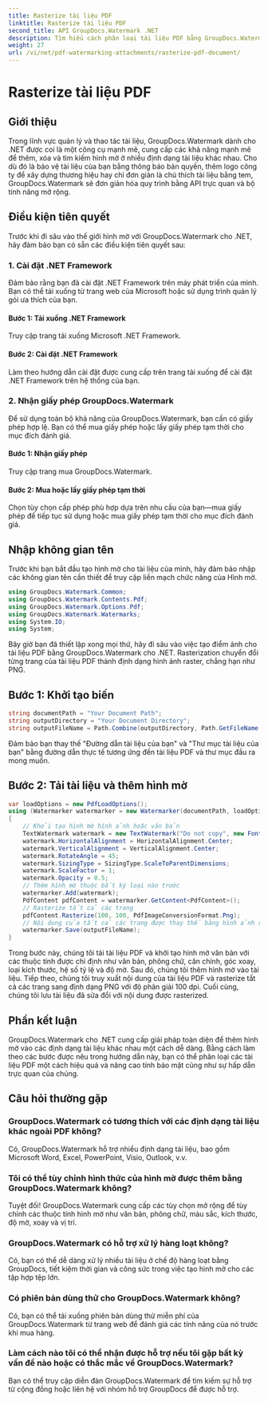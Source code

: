 ```yaml
---
title: Rasterize tài liệu PDF
linktitle: Rasterize tài liệu PDF
second_title: API GroupDocs.Watermark .NET
description: Tìm hiểu cách phân loại tài liệu PDF bằng GroupDocs.Watermark cho .NET. Tăng cường bảo mật tài liệu và thu hút trực quan một cách dễ dàng.
weight: 27
url: /vi/net/pdf-watermarking-attachments/rasterize-pdf-document/
---
```


# Rasterize tài liệu PDF

## Giới thiệu
Trong lĩnh vực quản lý và thao tác tài liệu, GroupDocs.Watermark dành cho .NET được coi là một công cụ mạnh mẽ, cung cấp các khả năng mạnh mẽ để thêm, xóa và tìm kiếm hình mờ ở nhiều định dạng tài liệu khác nhau. Cho dù đó là bảo vệ tài liệu của bạn bằng thông báo bản quyền, thêm logo công ty để xây dựng thương hiệu hay chỉ đơn giản là chú thích tài liệu bằng tem, GroupDocs.Watermark sẽ đơn giản hóa quy trình bằng API trực quan và bộ tính năng mở rộng.
## Điều kiện tiên quyết
Trước khi đi sâu vào thế giới hình mờ với GroupDocs.Watermark cho .NET, hãy đảm bảo bạn có sẵn các điều kiện tiên quyết sau:
### 1. Cài đặt .NET Framework
Đảm bảo rằng bạn đã cài đặt .NET Framework trên máy phát triển của mình. Bạn có thể tải xuống từ trang web của Microsoft hoặc sử dụng trình quản lý gói ưa thích của bạn.
#### Bước 1: Tải xuống .NET Framework
Truy cập trang tải xuống Microsoft .NET Framework.
#### Bước 2: Cài đặt .NET Framework
Làm theo hướng dẫn cài đặt được cung cấp trên trang tải xuống để cài đặt .NET Framework trên hệ thống của bạn.
### 2. Nhận giấy phép GroupDocs.Watermark
Để sử dụng toàn bộ khả năng của GroupDocs.Watermark, bạn cần có giấy phép hợp lệ. Bạn có thể mua giấy phép hoặc lấy giấy phép tạm thời cho mục đích đánh giá.
#### Bước 1: Nhận giấy phép
Truy cập trang mua GroupDocs.Watermark.
#### Bước 2: Mua hoặc lấy giấy phép tạm thời
Chọn tùy chọn cấp phép phù hợp dựa trên nhu cầu của bạn—mua giấy phép để tiếp tục sử dụng hoặc mua giấy phép tạm thời cho mục đích đánh giá.

## Nhập không gian tên
Trước khi bạn bắt đầu tạo hình mờ cho tài liệu của mình, hãy đảm bảo nhập các không gian tên cần thiết để truy cập liền mạch chức năng của Hình mờ.
```csharp
using GroupDocs.Watermark.Common;
using GroupDocs.Watermark.Contents.Pdf;
using GroupDocs.Watermark.Options.Pdf;
using GroupDocs.Watermark.Watermarks;
using System.IO;
using System;
```

Bây giờ bạn đã thiết lập xong mọi thứ, hãy đi sâu vào việc tạo điểm ảnh cho tài liệu PDF bằng GroupDocs.Watermark cho .NET. Rasterization chuyển đổi từng trang của tài liệu PDF thành định dạng hình ảnh raster, chẳng hạn như PNG.
## Bước 1: Khởi tạo biến
```csharp
string documentPath = "Your Document Path";
string outputDirectory = "Your Document Directory";
string outputFileName = Path.Combine(outputDirectory, Path.GetFileName(documentPath));
```
Đảm bảo bạn thay thế "Đường dẫn tài liệu của bạn" và "Thư mục tài liệu của bạn" bằng đường dẫn thực tế tương ứng đến tài liệu PDF và thư mục đầu ra mong muốn.
## Bước 2: Tải tài liệu và thêm hình mờ
```csharp
var loadOptions = new PdfLoadOptions();
using (Watermarker watermarker = new Watermarker(documentPath, loadOptions))
{
    // Khởi tạo hình mờ hình ảnh hoặc văn bản
    TextWatermark watermark = new TextWatermark("Do not copy", new Font("Arial", 8));
    watermark.HorizontalAlignment = HorizontalAlignment.Center;
    watermark.VerticalAlignment = VerticalAlignment.Center;
    watermark.RotateAngle = 45;
    watermark.SizingType = SizingType.ScaleToParentDimensions;
    watermark.ScaleFactor = 1;
    watermark.Opacity = 0.5;
    // Thêm hình mờ thuộc bất kỳ loại nào trước
    watermarker.Add(watermark);
    PdfContent pdfContent = watermarker.GetContent<PdfContent>();
    // Rasterize tất cả các trang
    pdfContent.Rasterize(100, 100, PdfImageConversionFormat.Png);
    // Nội dung của tất cả các trang được thay thế bằng hình ảnh raster
    watermarker.Save(outputFileName);
}
```
Trong bước này, chúng tôi tải tài liệu PDF và khởi tạo hình mờ văn bản với các thuộc tính được chỉ định như văn bản, phông chữ, căn chỉnh, góc xoay, loại kích thước, hệ số tỷ lệ và độ mờ. Sau đó, chúng tôi thêm hình mờ vào tài liệu. Tiếp theo, chúng tôi truy xuất nội dung của tài liệu PDF và rasterize tất cả các trang sang định dạng PNG với độ phân giải 100 dpi. Cuối cùng, chúng tôi lưu tài liệu đã sửa đổi với nội dung được rasterized.

## Phần kết luận
GroupDocs.Watermark cho .NET cung cấp giải pháp toàn diện để thêm hình mờ vào các định dạng tài liệu khác nhau một cách dễ dàng. Bằng cách làm theo các bước được nêu trong hướng dẫn này, bạn có thể phân loại các tài liệu PDF một cách hiệu quả và nâng cao tính bảo mật cũng như sự hấp dẫn trực quan của chúng.
## Câu hỏi thường gặp
### GroupDocs.Watermark có tương thích với các định dạng tài liệu khác ngoài PDF không?
Có, GroupDocs.Watermark hỗ trợ nhiều định dạng tài liệu, bao gồm Microsoft Word, Excel, PowerPoint, Visio, Outlook, v.v.
### Tôi có thể tùy chỉnh hình thức của hình mờ được thêm bằng GroupDocs.Watermark không?
Tuyệt đối! GroupDocs.Watermark cung cấp các tùy chọn mở rộng để tùy chỉnh các thuộc tính hình mờ như văn bản, phông chữ, màu sắc, kích thước, độ mờ, xoay và vị trí.
### GroupDocs.Watermark có hỗ trợ xử lý hàng loạt không?
Có, bạn có thể dễ dàng xử lý nhiều tài liệu ở chế độ hàng loạt bằng GroupDocs, tiết kiệm thời gian và công sức trong việc tạo hình mờ cho các tập hợp tệp lớn.
### Có phiên bản dùng thử cho GroupDocs.Watermark không?
Có, bạn có thể tải xuống phiên bản dùng thử miễn phí của GroupDocs.Watermark từ trang web để đánh giá các tính năng của nó trước khi mua hàng.
### Làm cách nào tôi có thể nhận được hỗ trợ nếu tôi gặp bất kỳ vấn đề nào hoặc có thắc mắc về GroupDocs.Watermark?
Bạn có thể truy cập diễn đàn GroupDocs.Watermark để tìm kiếm sự hỗ trợ từ cộng đồng hoặc liên hệ với nhóm hỗ trợ GroupDocs để được hỗ trợ.
